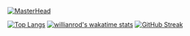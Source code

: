 [![MasterHead](https://ik.imagekit.io/y7dxpteu7ju/download_nsF4SEOOZ.png?updatedAt=1639027769083)](https://github.com/Haz-git)

[![Top Langs](https://github-readme-stats.vercel.app/api/top-langs/?username=Haz-git&layout=compact&theme=material-palenight)](https://github.com/anuraghazra/github-readme-stats)
[![willianrod's wakatime stats](https://github-readme-stats.vercel.app/api/wakatime?username=Haz_git&theme=material-palenight)](https://github.com/anuraghazra/github-readme-stats)
[![GitHub Streak](http://github-readme-streak-stats.herokuapp.com?user=Haz-git&theme=material-palenight&date_format=M%20j%5B%2C%20Y%5D)](https://git.io/streak-stats)

